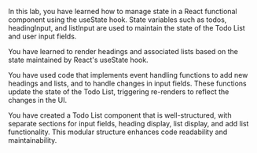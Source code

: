 In this lab, you have learned how to manage state in a React functional component using the useState hook. State variables such as todos, headingInput, and listInput are used to maintain the state of the Todo List and user input fields.

You have learned to render headings and associated lists based on the state maintained by React's useState hook.

You have used code that implements event handling functions to add new headings and lists, and to handle changes in input fields. These functions update the state of the Todo List, triggering re-renders to reflect the changes in the UI.

You have created a Todo List component that is well-structured, with separate sections for input fields, heading display, list display, and add list functionality. This modular structure enhances code readability and maintainability.
